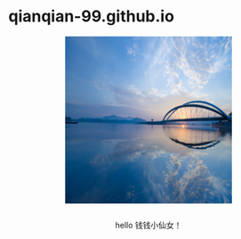 # qianqian-99.github.io
<p align="center" style="margin-bottom: 25px;">
  <img src="img/bg.jpg" width="300" height="300">


<P align="center">hello 钱钱小仙女！</p>

</p>
